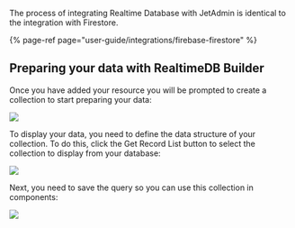The process of integrating Realtime Database with JetAdmin is identical to the integration with Firestore.

{% page-ref page="user-guide/integrations/firebase-firestore" %}

## Preparing your data with RealtimeDB Builder

Once you have added your resource you will be prompted to create a collection to start preparing your data:

![](https://gblobscdn.gitbook.com/assets%2F-LQ08RFAKZvFADEiXKFy%2F-MjdGCqxlbkT8Vx6x-ht%2F-MjeXd3djTc6pB6cghQK%2Ftestgif30.gif?alt=media&token=57cece7d-5901-4a83-9443-fd220d3f38c2)

To display your data, you need to define the data structure of your collection. To do this, click the Get Record List button to select the collection to display from your database:

![](https://gblobscdn.gitbook.com/assets%2F-LQ08RFAKZvFADEiXKFy%2F-MjdGCqxlbkT8Vx6x-ht%2F-MjeY0geP5WrO1Ti4fc5%2Ftestgif31.gif?alt=media&token=7e63be7f-3549-4721-b083-13fe6a5460e2)

Next, you need to save the query so you can use this collection in components:

![](https://gblobscdn.gitbook.com/assets%2F-LQ08RFAKZvFADEiXKFy%2F-MjdGCqxlbkT8Vx6x-ht%2F-MjeYtSqC6h4-pCwGFGC%2Ftestgif32.gif?alt=media&token=ddc9c6db-8cf1-4f7f-8df8-7e896581715e)

